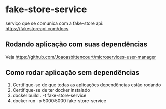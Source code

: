 # fake-store-service

serviço que se comunica com a fake-store api: https://fakestoreapi.com/docs.

## Rodando aplicação com suas dependências
Veja https://github.com/Joaoasbittencourt/microservices-user-manager


## Como rodar aplicação sem dependências
 1. Certifique-se de que todas as aplicações dependências estão rodando
 2. Certifique-se de ter docker instalado
 3. docker build . -t fake-store-service
 4. docker run -p 5000:5000 fake-store-service

